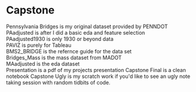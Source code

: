 # Capstone
Pennsylvania Bridges is my original dataset provided by PENNDOT           
PAadjusted is after I did a basic eda and feature selection               
PAadjusted1930 is only 1930 or beyond data                                
PAVIZ is purely for Tableau                                               
BMS2_BRIDGE is the refernce guide for the data set                        
Bridges_Mass is the mass dataset from MADOT                               
MAadjusted is the eda dataset                                             
Presentation is a pdf of my projects presentation
Capstone Final is a clean notebook
Capstone Ugly is my scratch work if you'd like to see an ugly note taking session with random tidbits of code.